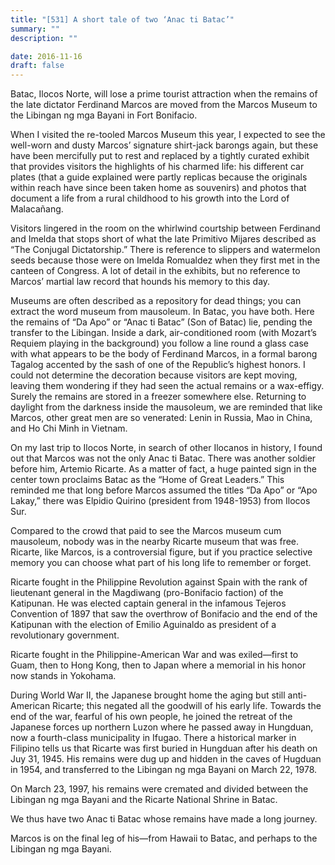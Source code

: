 ```yaml
---
title: "[531] A short tale of two ‘Anac ti Batac’"
summary: ""
description: ""

date: 2016-11-16
draft: false
---
```



Batac, Ilocos Norte, will lose a prime tourist attraction when the remains of the late dictator Ferdinand Marcos are moved from the Marcos Museum to the Libingan ng mga Bayani in Fort Bonifacio.

When I visited the re-tooled Marcos Museum this year, I expected to see the well-worn and dusty Marcos’ signature shirt-jack barongs again, but these have been mercifully put to rest and replaced by a tightly curated exhibit that provides visitors the highlights of his charmed life: his different car plates (that a guide explained were partly replicas because the originals within reach have since been taken home as souvenirs) and photos that document a life from a rural childhood to his growth into the Lord of Malacañang.

Visitors lingered in the room on the whirlwind courtship between Ferdinand and Imelda that stops short of what the late Primitivo Mijares described as “The Conjugal Dictatorship.” There is reference to slippers and watermelon seeds because those were on Imelda Romualdez when they first met in the canteen of Congress. A lot of detail in the exhibits, but no reference to Marcos’ martial law record that hounds his memory to this day.

Museums are often described as a repository for dead things; you can extract the word museum from mausoleum. In Batac, you have both. Here the remains of “Da Apo” or “Anac ti Batac” (Son of Batac) lie, pending the transfer to the Libingan. Inside a dark, air-conditioned room (with Mozart’s Requiem  playing in the background) you follow a line round a glass case with what appears to be the body of Ferdinand Marcos, in a formal barong Tagalog accented by the sash of one of the Republic’s highest honors. I could not determine the decoration because visitors are kept moving, leaving them wondering if they had seen the actual remains or a wax-effigy. Surely the remains are stored in a freezer somewhere else. Returning to daylight from the darkness inside the mausoleum, we are reminded that like Marcos, other great men are so venerated: Lenin in Russia, Mao in China, and Ho Chi Minh in Vietnam.

On my last trip to Ilocos Norte, in search of other Ilocanos in history, I found out that Marcos was not the only Anac ti Batac. There was another soldier before him, Artemio Ricarte. As a matter of fact, a huge painted sign in the center town proclaims Batac as the “Home of Great Leaders.” This reminded me that long before Marcos assumed the titles “Da Apo” or “Apo Lakay,” there was Elpidio Quirino (president from 1948-1953) from Ilocos Sur.

Compared to the crowd that paid to see the Marcos museum cum mausoleum, nobody was in the nearby Ricarte museum that was free. Ricarte, like Marcos, is a controversial figure, but if you practice selective memory you can choose what part of his long life to remember or forget.

Ricarte fought in the Philippine Revolution against Spain with the rank of lieutenant general in the Magdiwang (pro-Bonifacio faction) of the Katipunan. He was elected captain general in the infamous Tejeros Convention of 1897 that saw the overthrow of Bonifacio and the end of the Katipunan with the election of Emilio Aguinaldo as president of a revolutionary government.

Ricarte fought in the Philippine-American War and was exiled—first to Guam, then to Hong Kong, then to Japan where a memorial in his honor now stands in Yokohama.

During World War II, the Japanese brought home the aging but still anti-American Ricarte; this negated all the goodwill of his early life. Towards the end of the war, fearful of his own people, he joined the retreat of the Japanese forces up northern Luzon where he passed away in Hungduan, now a fourth-class municipality in Ifugao. There a historical marker in Filipino tells us that Ricarte was first buried in Hungduan after his death on Juy 31, 1945. His remains were dug up and hidden in the caves of Hugduan in 1954, and transferred to the Libingan ng mga Bayani on March 22, 1978.

On March 23, 1997, his remains were cremated and divided between the Libingan ng mga Bayani and the Ricarte National Shrine in Batac.

We thus have two Anac ti Batac whose remains have made a long journey.

Marcos is on the final leg of his—from Hawaii to Batac, and perhaps to the Libingan ng mga Bayani.
